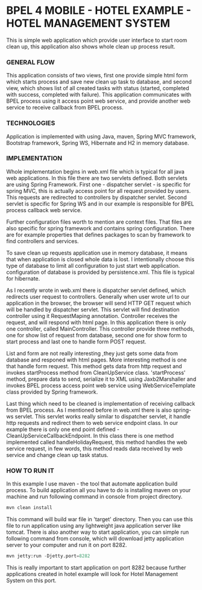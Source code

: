 BPEL 4 MOBILE - HOTEL EXAMPLE - HOTEL MANAGEMENT SYSTEM
===========
This is  simple web application which provide user interface to start room clean up, this application also shows whole clean up process result.

### GENERAL FLOW

This application consists of two views, first one provide simple html form which starts process and save new clean up task to database, and second view, which shows list of all created tasks with status (started, completed with success, completed with failure). This application communicates with BPEL process using it access point web service, and provide another web service to receive callback from BPEL process. 

### TECHNOLOGIES

Application is implemented with using Java, maven, Spring MVC framework, Bootstrap framework, Spring WS, Hibernate and H2 in memory database. 

### IMPLEMENTATION

Whole implementation begins in web.xml file which is typical for all java web applications. In this file there are two servlets defined. Both servlets are using Spring Framework. First one - dispatcher servlet - is specific for spring MVC, this is actually access point for all request provided by users. This requests are redirected to controllers by dispatcher servlet. Second servlet is specific for Spring WS and in our example is responsible for BPEL process callback web service. 

Further configuration files worth to mention are context files. That files are also specific for spring framework and contains spring configuration. There are for example properties that defines packages to scan by framework to find controllers and services. 

To save clean up requests application use in memory database, it means that when application is closed whole data is lost. I intentionally choose this type of database to limit all configuration to just start web application. configuration of database is provided by persistence.xml. This file is typical for hibernate.   

As I recently wrote in web.xml there is dispatcher servlet defined, which redirects user request to controllers. Generally when user wrote url to our application in the browser, the browser will send HTTP GET request which will be handled by dispatcher servlet. This servlet will find destination controller using it RequestMaping annotation. Controller receives the request, and will respond with html page. In this application there is only one controller, called MainController. This controller provide three methods, one for show list of request from database, second one for show form to start process and last one to handle form POST request. 

List and form are not really interesting ,they just gets some data from database and responed with html pages. More interesting method is one that handle form request. This method gets data from http request and invokes startProcess method from CleanUpService class. 'startProcess' method, prepare data to send, serialize it to XML using Jaxb2Marshaller and invokes BPEL process access point web service using WebServiceTemplate class provided by Spring framework. 

Last thing which need to be cleaned is implementation of receiving callback from BPEL process. As I mentioned before in web.xml there is also spring-ws servlet. This servlet works really similar to dispatcher servlet, it handle http requests and redirect them to web service endpoint class. In our example there is only one end point defined - CleanUpServiceCallbackEndpoint. In this class there is one method implemented called handleHolidayRequest, this method handles the web service request, in few words, this method reads data received by web service and change clean up task status. 

### HOW TO RUN IT

In this example I use maven - the tool that automate application build process. To build application all you have to do is installing maven on your machine and run following command in console from project directory. 

```python
mvn clean install
```

This command will build war file in 'target' directory. Then you can use this file to run application using any lightweight java application server like tomcat. There is also another way to start application, you can simple run following command from console, which will download jetty application server to your computer and run it on port 8282. 

```python
mvn jetty:run -Djetty.port=8282
```

This is really important to start application on port 8282 because further applications created in hotel example will look for Hotel Management System on this port.  

